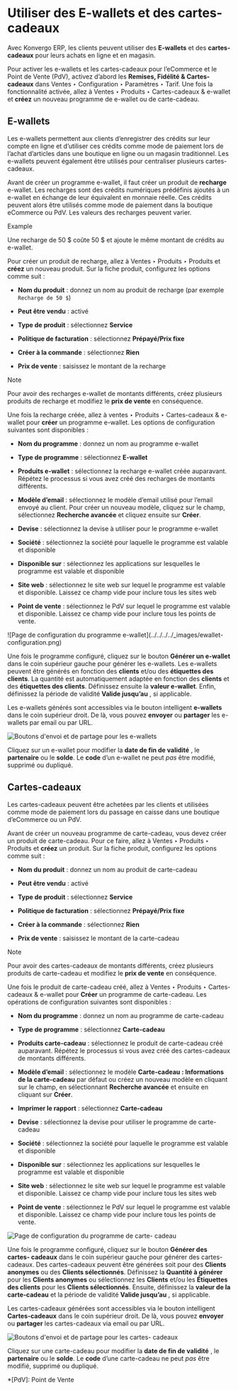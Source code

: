 # Utiliser des E-wallets et des cartes-cadeaux

Avec Konvergo ERP, les clients peuvent utiliser des **E-wallets** et des **cartes-
cadeaux** pour leurs achats en ligne et en magasin.

Pour activer les e-wallets et les cartes-cadeaux pour l’eCommerce et le Point
de Vente (PdV), activez d’abord les **Remises, Fidélité & Cartes-cadeaux**
dans Ventes ‣ Configuration ‣ Paramètres ‣ Tarif. Une fois la fonctionnalité
activée, allez à Ventes ‣ Produits ‣ Cartes-cadeaux & e-wallet et **créez** un
nouveau programme de e-wallet ou de carte-cadeau.

## E-wallets

Les e-wallets permettent aux clients d’enregistrer des crédits sur leur compte
en ligne et d’utiliser ces crédits comme mode de paiement lors de l’achat
d’articles dans une boutique en ligne ou un magasin traditionnel. Les
e-wallets peuvent également être utilisés pour centraliser plusieurs cartes-
cadeaux.

Avant de créer un programme e-wallet, il faut créer un produit de **recharge**
e-wallet. Les recharges sont des crédits numériques prédéfinis ajoutés à un
e-wallet en échange de leur équivalent en monnaie réelle. Ces crédits peuvent
alors être utilisés comme mode de paiement dans la boutique eCommerce ou PdV.
Les valeurs des recharges peuvent varier.

<div class="alert alert-success">
<p class="alert-title">
Example</p><p>Une recharge de 50 $ coûte 50 $ et ajoute le même montant de crédits au e-wallet.</p>
</div>

Pour créer un produit de recharge, allez à Ventes ‣ Produits ‣ Produits et
**créez** un nouveau produit. Sur la fiche produit, configurez les options
comme suit :

  * **Nom du produit** : donnez un nom au produit de recharge (par exemple `Recharge de 50 $`)

  * **Peut être vendu** : activé

  * **Type de produit** : sélectionnez **Service**

  * **Politique de facturation** : sélectionnez **Prépayé/Prix fixe**

  * **Créer à la commande** : sélectionnez **Rien**

  * **Prix de vente** : saisissez le montant de la recharge

<div class="alert alert-primary">
<p class="alert-title">
Note</p><p>Pour avoir des recharges e-wallet de montants différents, créez plusieurs produits de recharge et modifiez le <b>prix de vente</b> en conséquence.</p>
</div>

Une fois la recharge créée, allez à ventes ‣ Produits ‣ Cartes-cadeaux &
e-wallet pour **créer** un programme e-wallet. Les options de configuration
suivantes sont disponibles :

  * **Nom du programme** : donnez un nom au programme e-wallet

  * **Type de programme** : sélectionnez **E-wallet**

  * **Produits e-wallet** : sélectionnez la recharge e-wallet créée auparavant. Répétez le processus si vous avez créé des recharges de montants différents.

  * **Modèle d’email** : sélectionnez le modèle d’email utilisé pour l’email envoyé au client. Pour créer un nouveau modèle, cliquez sur le champ, sélectionnez **Recherche avancée** et cliquez ensuite sur **Créer**.

  * **Devise** : sélectionnez la devise à utiliser pour le programme e-wallet

  * **Société** : sélectionnez la société pour laquelle le programme est valable et disponible

  * **Disponible sur** : sélectionnez les applications sur lesquelles le programme est valable et disponible

  * **Site web** : sélectionnez le site web sur lequel le programme est valable et disponible. Laissez ce champ vide pour inclure tous les sites web

  * **Point de vente** : sélectionnez le PdV sur lequel le programme est valable et disponible. Laissez ce champ vide pour inclure tous les points de vente.

![Page de configuration du programme e-wallet](../../../../_images/ewallet-
configuration.png)

Une fois le programme configuré, cliquez sur le bouton **Générer un e-wallet**
dans le coin supérieur gauche pour générer les e-wallets. Les e-wallets
peuvent être générés en fonction des **clients** et/ou des **étiquettes des
clients**. La quantité est automatiquement adaptée en fonction des **clients**
et des **étiquettes des clients**. Définissez ensuite la **valeur e-wallet**.
Enfin, définissez la période de validité **Valide jusqu’au** , si applicable.

Les e-wallets générés sont accessibles via le bouton intelligent **e-wallets**
dans le coin supérieur droit. De là, vous pouvez **envoyer** ou **partager**
les e-wallets par email ou par URL.

![Boutons d'envoi et de partage pour les
e-wallets](../../../../_images/ewallet-share.png)

Cliquez sur un e-wallet pour modifier la **date de fin de validité** , le
**partenaire** ou le **solde**. Le **code** d’un e-wallet ne peut _pas_ être
modifié, supprimé ou dupliqué.

## Cartes-cadeaux

Les cartes-cadeaux peuvent être achetées par les clients et utilisées comme
mode de paiement lors du passage en caisse dans une boutique d’eCommerce ou un
PdV.

Avant de créer un nouveau programme de carte-cadeau, vous devez créer un
produit de carte-cadeau. Pour ce faire, allez à Ventes ‣ Produits ‣ Produits
et **créez** un produit. Sur la fiche produit, configurez les options comme
suit :

  * **Nom du produit** : donnez un nom au produit de carte-cadeau

  * **Peut être vendu** : activé

  * **Type de produit** : sélectionnez **Service**

  * **Politique de facturation** : sélectionnez **Prépayé/Prix fixe**

  * **Créer à la commande** : sélectionnez **Rien**

  * **Prix de vente** : saisissez le montant de la carte-cadeau

<div class="alert alert-primary">
<p class="alert-title">
Note</p><p>Pour avoir des cartes-cadeaux de montants différents, créez plusieurs produits de carte-cadeau et modifiez le <b>prix de vente</b> en conséquence.</p>
</div>

Une fois le produit de carte-cadeau créé, allez à Ventes ‣ Produits ‣ Cartes-
cadeaux & e-wallet pour **Créer** un programme de carte-cadeau. Les opérations
de configuration suivantes sont disponibles :

  * **Nom du programme** : donnez un nom au programme de carte-cadeau

  * **Type de programme** : sélectionnez **Carte-cadeau**

  * **Produits carte-cadeau** : sélectionnez le produit de carte-cadeau créé auparavant. Répétez le processus si vous avez créé des cartes-cadeaux de montants différents.

  * **Modèle d’email** : sélectionnez le modèle **Carte-cadeau : Informations de la carte-cadeau** par défaut ou créez un nouveau modèle en cliquant sur le champ, en sélectionnant **Recherche avancée** et ensuite en cliquant sur **Créer**.

  * **Imprimer le rapport** : sélectionnez **Carte-cadeau**

  * **Devise** : sélectionnez la devise pour utiliser le programme de carte-cadeau

  * **Société** : sélectionnez la société pour laquelle le programme est valable et disponible

  * **Disponible sur** : sélectionnez les applications sur lesquelles le programme est valable et disponible

  * **Site web** : sélectionnez le site web sur lequel le programme est valable et disponible. Laissez ce champ vide pour inclure tous les sites web

  * **Point de vente** : sélectionnez le PdV sur lequel le programme est valable et disponible. Laissez ce champ vide pour inclure tous les points de vente.

![Page de configuration du programme de carte-
cadeau](../../../../_images/giftcard-configuration.png)

Une fois le programme configuré, cliquez sur le bouton **Générer des cartes-
cadeaux** dans le coin supérieur gauche pour générer des cartes-cadeaux. Des
cartes-cadeaux peuvent être générées soit pour des **Clients anonymes** ou des
**Clients sélectionnés**. Définissez la **Quantité à générer** pour les
**Clients anonymes** ou sélectionnez les **Clients** et/ou les **Étiquettes
des clients** pour les **Clients sélectionnés**. Ensuite, définissez la
**valeur de la carte-cadeau** et la période de validité **Valide jusqu’au** ,
si applicable.

Les cartes-cadeaux générées sont accessibles via le bouton intelligent
**Cartes-cadeaux** dans le coin supérieur droit. De là, vous pouvez
**envoyer** ou **partager** les cartes-cadeaux via email ou par URL.

![Boutons d'envoi et de partage pour les cartes-
cadeaux](../../../../_images/giftcard-share.png)

Cliquez sur une carte-cadeau pour modifier la **date de fin de validité** , le
**partenaire** ou le **solde**. Le **code** d’une carte-cadeau ne peut _pas_
être modifié, supprimé ou dupliqué.

  *[PdV]: Point de Vente

